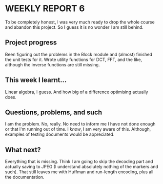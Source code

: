 # WEEKLY REPORT 6

To be completely honest, I was very much ready to drop the whole course and abandon this project. So I guess it is no wonder I am still behind.

## Project progress

Been figuring out the problems in the Block module and (almost) finished the unit tests for it. Wrote utility functions for DCT, FFT, and the like, although the inverse functions are still missing.

## This week I learnt...

Linear algebra, I guess. And how big of a difference optimising actually does.

## Questions, problems, and such

I am the problem. No, really. No need to inform me I have not done enough or that I'm running out of time. I *know*, I am very aware of this. Although, examples of testing documents would be appreciated.

## What next?

Everything that is missing. Think I am going to skip the decoding part and actually saving to JPEG (I understand absolutely nothing of the markers and such). That still leaves me with Huffman and run-length encoding, plus all the documentation.

